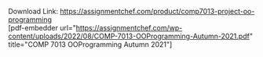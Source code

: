 Download Link: https://assignmentchef.com/product/comp7013-project-oo-programming
<br>
[pdf-embedder url="https://assignmentchef.com/wp-content/uploads/2022/08/COMP-7013-OOProgramming-Autumn-2021.pdf" title="COMP 7013 OOProgramming Autumn 2021"]

&nbsp;